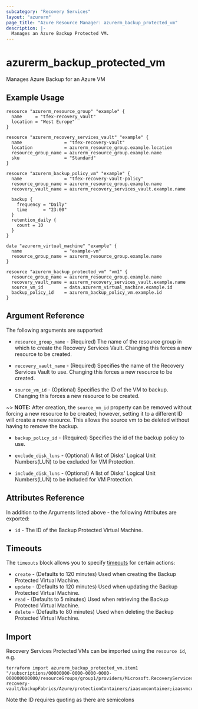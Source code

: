 ```yaml
---
subcategory: "Recovery Services"
layout: "azurerm"
page_title: "Azure Resource Manager: azurerm_backup_protected_vm"
description: |-
  Manages an Azure Backup Protected VM.
---
```


# azurerm_backup_protected_vm

Manages Azure Backup for an Azure VM

## Example Usage

```hcl
resource "azurerm_resource_group" "example" {
  name     = "tfex-recovery_vault"
  location = "West Europe"
}

resource "azurerm_recovery_services_vault" "example" {
  name                = "tfex-recovery-vault"
  location            = azurerm_resource_group.example.location
  resource_group_name = azurerm_resource_group.example.name
  sku                 = "Standard"
}

resource "azurerm_backup_policy_vm" "example" {
  name                = "tfex-recovery-vault-policy"
  resource_group_name = azurerm_resource_group.example.name
  recovery_vault_name = azurerm_recovery_services_vault.example.name

  backup {
    frequency = "Daily"
    time      = "23:00"
  }
  retention_daily {
    count = 10
  }
}

data "azurerm_virtual_machine" "example" {
  name                = "example-vm"
  resource_group_name = azurerm_resource_group.example.name
}

resource "azurerm_backup_protected_vm" "vm1" {
  resource_group_name = azurerm_resource_group.example.name
  recovery_vault_name = azurerm_recovery_services_vault.example.name
  source_vm_id        = data.azurerm_virtual_machine.example.id
  backup_policy_id    = azurerm_backup_policy_vm.example.id
}
```

## Argument Reference

The following arguments are supported:

* `resource_group_name` - (Required) The name of the resource group in which to create the Recovery Services Vault. Changing this forces a new resource to be created.

* `recovery_vault_name` - (Required) Specifies the name of the Recovery Services Vault to use. Changing this forces a new resource to be created.

* `source_vm_id` - (Optional) Specifies the ID of the VM to backup. Changing this forces a new resource to be created.

~> **NOTE:** After creation, the `source_vm_id` property can be removed without forcing a new resource to be created; however, setting it to a different ID will create a new resource.
This allows the source vm to be deleted without having to remove the backup.

* `backup_policy_id` - (Required) Specifies the id of the backup policy to use.

* `exclude_disk_luns` - (Optional) A list of Disks' Logical Unit Numbers(LUN) to be excluded for VM Protection.

* `include_disk_luns` - (Optional) A list of Disks' Logical Unit Numbers(LUN) to be included for VM Protection.

## Attributes Reference

In addition to the Arguments listed above - the following Attributes are exported:

* `id` - The ID of the Backup Protected Virtual Machine.

## Timeouts

The `timeouts` block allows you to specify [timeouts](https://www.terraform.io/language/resources/syntax#operation-timeouts) for certain actions:

* `create` - (Defaults to 120 minutes) Used when creating the Backup Protected Virtual Machine.
* `update` - (Defaults to 120 minutes) Used when updating the Backup Protected Virtual Machine.
* `read` - (Defaults to 5 minutes) Used when retrieving the Backup Protected Virtual Machine.
* `delete` - (Defaults to 80 minutes) Used when deleting the Backup Protected Virtual Machine.

## Import

Recovery Services Protected VMs can be imported using the `resource id`, e.g.

```shell
terraform import azurerm_backup_protected_vm.item1 "/subscriptions/00000000-0000-0000-0000-000000000000/resourceGroups/group1/providers/Microsoft.RecoveryServices/vaults/example-recovery-vault/backupFabrics/Azure/protectionContainers/iaasvmcontainer;iaasvmcontainerv2;group1;vm1/protectedItems/vm;iaasvmcontainerv2;group1;vm1"
```

Note the ID requires quoting as there are semicolons
